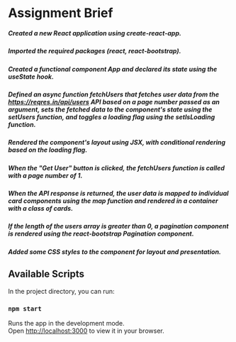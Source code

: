 # Assignment Brief

##### Created a new React application using create-react-app.

##### Imported the required packages (react, react-bootstrap).

##### Created a functional component App and declared its state using the useState hook.

##### Defined an async function fetchUsers that fetches user data from the https://reqres.in/api/users API based on a page number passed as an argument, sets the fetched data to the component's state using the setUsers function, and toggles a loading flag using the setIsLoading function.

##### Rendered the component's layout using JSX, with conditional rendering based on the loading flag.

##### When the "Get User" button is clicked, the fetchUsers function is called with a page number of 1.

##### When the API response is returned, the user data is mapped to individual card components using the map function and rendered in a container with a class of cards.

##### If the length of the users array is greater than 0, a pagination component is rendered using the react-bootstrap Pagination component.

##### Added some CSS styles to the component for layout and presentation.

## Available Scripts

In the project directory, you can run:

### `npm start`

Runs the app in the development mode.\
Open [http://localhost:3000](http://localhost:3000) to view it in your browser.

